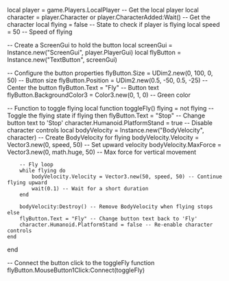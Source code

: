 local player = game.Players.LocalPlayer -- Get the local player
local character = player.Character or player.CharacterAdded:Wait() -- Get the character
local flying = false -- State to check if player is flying
local speed = 50 -- Speed of flying

-- Create a ScreenGui to hold the button
local screenGui = Instance.new("ScreenGui", player.PlayerGui)
local flyButton = Instance.new("TextButton", screenGui)

-- Configure the button properties
flyButton.Size = UDim2.new(0, 100, 0, 50) -- Button size
flyButton.Position = UDim2.new(0.5, -50, 0.5, -25) -- Center the button
flyButton.Text = "Fly" -- Button text
flyButton.BackgroundColor3 = Color3.new(0, 1, 0) -- Green color

-- Function to toggle flying
local function toggleFly()
    flying = not flying -- Toggle the flying state
    if flying then
        flyButton.Text = "Stop" -- Change button text to 'Stop'
        character.Humanoid.PlatformStand = true -- Disable character controls
        local bodyVelocity = Instance.new("BodyVelocity", character) -- Create BodyVelocity for flying
        bodyVelocity.Velocity = Vector3.new(0, speed, 50) -- Set upward velocity 
        bodyVelocity.MaxForce = Vector3.new(0, math.huge, 50) -- Max force for vertical movement 

        -- Fly loop
        while flying do
            bodyVelocity.Velocity = Vector3.new(50, speed, 50) -- Continue flying upward 
            wait(0.1) -- Wait for a short duration
        end
        
        bodyVelocity:Destroy() -- Remove BodyVelocity when flying stops
    else
        flyButton.Text = "Fly" -- Change button text back to 'Fly'
        character.Humanoid.PlatformStand = false -- Re-enable character controls
    end
end

-- Connect the button click to the toggleFly function
flyButton.MouseButton1Click:Connect(toggleFly)
